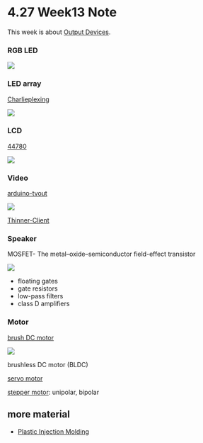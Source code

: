 # 4.27 Week13 Note

This week is about [Output Devices](http://academy.cba.mit.edu/classes/output_devices/index.html).



### RGB LED

![](http://media.digikey.com/photos/Cree%20Photos/CLV1A-FKB-CK1N1G1BB7R4S3_sml.jpg)


### LED array

[Charlieplexing](http://www.maxim-ic.com/app-notes/index.mvp/id/1880)

![](https://www.maximintegrated.com/en/images/appnotes/1880/DI217Fig01T.gif)

### LCD

[44780](http://academy.cba.mit.edu/classes/output_devices/44780.pdf)

![](http://media.digikey.com/photos/Lumex%20Photos/LCM-S01602DTR%5EM_sml.jpg)

### Video

[arduino-tvout](https://code.google.com/archive/p/arduino-tvout/)

![](http://farm5.static.flickr.com/4087/5225072558_5f5f760037.jpg)

[Thinner-Client](https://github.com/davidcranor/Thinner-Client)


### Speaker

MOSFET- The metal–oxide–semiconductor field-effect transistor

![](http://media.digikey.com/photos/Mallory%20Sonalert%20Products%20Photos/PSR-23F08S-JQ_sml.jpg)

   - floating gates
   - gate resistors
   - low-pass filters
   - class D amplifiers

### Motor

[brush DC motor](https://www.jameco.com/webapp/wcs/stores/servlet/StoreCatalogDrillDownView?langId=-1&storeId=10001&catalogId=10001&categoryName=cat_3515&subCategoryName=Electromechanical%20%2F%20Motors%20%2F%20DC%20Direct%20Drive&category=351530)

![](http://media.digikey.com/Renders/Allegro%20Microsystems%20Renders/8-SOIC%20EXP%20PAD_sml.jpg)

brushless DC motor (BLDC)

[servo motor](http://www.hobbyking.com/hobbyking/store/__84__189__Servos_and_parts-All_Servos.html)

[stepper motor](http://www.jameco.com/webapp/wcs/stores/servlet/StoreCatalogDrillDownView?langId=-1&storeId=10001&catalogId=10001&categoryName=cat_3515&subCategoryName=Electromechanical%20%2F%20Motors%20%2F%20Stepper&category=351580): unipolar, bipolar

## more material

- [Plastic Injection Molding](https://www.youtube.com/watch?v=RMjtmsr3CqA)



